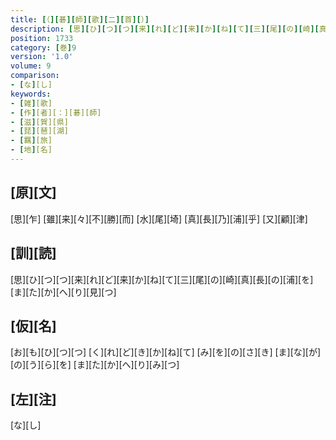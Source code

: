 ```yaml
---
title: [（][碁][師][歌][二][首][）]
description: [思][ひ][つ][つ][来][れ][ど][来][か][ね][て][三][尾][の][崎][真][長][の][浦][を][ま][た][か][へ][り][見][つ]
position: 1733
category: [巻]9
version: '1.0'
volume: 9
comparison:
- [な][し]
keywords:
- [雑][歌]
- [作][者][：][碁][師]
- [滋][賀][県]
- [琵][琶][湖]
- [羈][旅]
- [地][名]
---
```


## [原][文]

[思][乍] [雖][来][々][不][勝][而] [水][尾][埼] [真][長][乃][浦][乎] [又][顧][津]

## [訓][読]

[思][ひ][つ][つ][来][れ][ど][来][か][ね][て][三][尾][の][崎][真][長][の][浦][を][ま][た][か][へ][り][見][つ]

## [仮][名]

[お][も][ひ][つ][つ] [く][れ][ど][き][か][ね][て] [み][を][の][さ][き] [ま][な][が][の][う][ら][を] [ま][た][か][へ][り][み][つ]

## [左][注]

[な][し]
